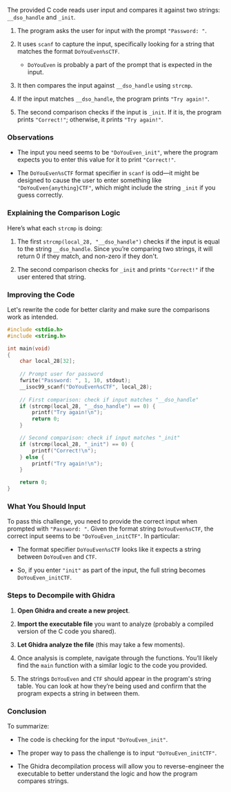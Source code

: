 
The provided C code reads user input and compares it against two strings: `__dso_handle` and `_init`.

1. The program asks the user for input with the prompt `"Password: "`.
    
2. It uses `scanf` to capture the input, specifically looking for a string that matches the format `DoYouEven%sCTF`.
    
    - `DoYouEven` is probably a part of the prompt that is expected in the input.
        
3. It then compares the input against `__dso_handle` using `strcmp`.
    
4. If the input matches `__dso_handle`, the program prints `"Try again!"`.
    
5. The second comparison checks if the input is `_init`. If it is, the program prints `"Correct!"`; otherwise, it prints `"Try again!"`.
    

### Observations

- The input you need seems to be `"DoYouEven_init"`, where the program expects you to enter this value for it to print `"Correct!"`.
    
- The `DoYouEven%sCTF` format specifier in `scanf` is odd—it might be designed to cause the user to enter something like `"DoYouEven{anything}CTF"`, which might include the string `_init` if you guess correctly.
    

### Explaining the Comparison Logic

Here’s what each `strcmp` is doing:

1. The first `strcmp(local_28, "__dso_handle")` checks if the input is equal to the string `__dso_handle`. Since you’re comparing two strings, it will return 0 if they match, and non-zero if they don't.
    
2. The second comparison checks for `_init` and prints `"Correct!"` if the user entered that string.
    

### Improving the Code

Let's rewrite the code for better clarity and make sure the comparisons work as intended.

```c
#include <stdio.h>
#include <string.h>

int main(void)
{
    char local_28[32];
    
    // Prompt user for password
    fwrite("Password: ", 1, 10, stdout);
    __isoc99_scanf("DoYouEven%sCTF", local_28);
    
    // First comparison: check if input matches "__dso_handle"
    if (strcmp(local_28, "__dso_handle") == 0) {
        printf("Try again!\n");
        return 0;
    }

    // Second comparison: check if input matches "_init"
    if (strcmp(local_28, "_init") == 0) {
        printf("Correct!\n");
    } else {
        printf("Try again!\n");
    }

    return 0;
}
```

### What You Should Input

To pass this challenge, you need to provide the correct input when prompted with `"Password: "`. Given the format string `DoYouEven%sCTF`, the correct input seems to be `"DoYouEven_initCTF"`. In particular:

- The format specifier `DoYouEven%sCTF` looks like it expects a string between `DoYouEven` and `CTF`.
    
- So, if you enter `"init"` as part of the input, the full string becomes `DoYouEven_initCTF`.
    

### Steps to Decompile with Ghidra

1. **Open Ghidra and create a new project**.
    
2. **Import the executable file** you want to analyze (probably a compiled version of the C code you shared).
    
3. **Let Ghidra analyze the file** (this may take a few moments).
    
4. Once analysis is complete, navigate through the functions. You’ll likely find the `main` function with a similar logic to the code you provided.
    
5. The strings `DoYouEven` and `CTF` should appear in the program's string table. You can look at how they’re being used and confirm that the program expects a string in between them.
    

### Conclusion

To summarize:

- The code is checking for the input `"DoYouEven_init"`.
    
- The proper way to pass the challenge is to input `"DoYouEven_initCTF"`.
    
- The Ghidra decompilation process will allow you to reverse-engineer the executable to better understand the logic and how the program compares strings.